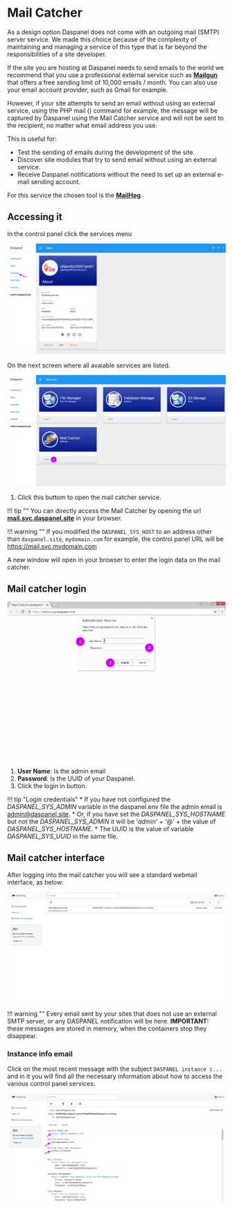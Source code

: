 # Mail Catcher

As a design option Daspanel does not come with an outgoing mail (SMTP) server 
service. We made this choice because of the complexity of maintaining and 
managing a service of this type that is far beyond the responsibilities of a 
site developer.

If the site you are hosting at Daspanel needs to send emails to the world we 
recommend that you use a professional external service such as 
<b><a href="https://www.mailgun.com/" target="_blank">Mailgun</a></b> that 
offers a free sending limit of 10,000 emails / month. You can also use your 
email account provider, such as Gmail for example.

However, if your site attempts to send an email without using an external 
service, using the PHP mail () command for example, the message will be 
captured by Daspanel using the Mail Catcher service and will not be sent to the 
recipient, no matter what email address you use.

This is useful for:

* Test the sending of emails during the development of the site.
* Discover site modules that try to send email without using an external service.
* Receive Daspanel notifications without the need to set up an external e-mail 
sending account.

For this service the chosen tool is the <b><a href="https://github.com/mailhog/MailHog" target="_blank">MailHog</a></b>.

## Accessing it

In the control panel click the services menu

[![Daspanel services menu](/img/services-menu.png)](/img/services-menu.png)

On the next screen where all avaiable services are listed.

[![Daspanel services mailcatcher](img/open-mail-catcher.png)](img/open-mail-catcher.png)

1. Click this buttom to open the mail catcher service.

!!! tip ""
    You can directly access the Mail Catcher by opening the url 
    <b><a href="https://mail.svc.daspanel.site" target="_blank">mail.svc.daspanel.site</a></b>
    in your browser.

!!! warning ""
    If you modified the `DASPANEL_SYS_HOST` to an address other than `daspanel.site`, 
    `mydomain.com` for example, the control panel URL will be 
    https://mail.svc.mydomain.com

A new window will open in your browser to enter the login data on the mail catcher. 

## Mail catcher login

[![Daspanel mailatcher login](img/mailcatcher-login.png)](img/mailcatcher-login.png)

1. **User Name**: Is the admin email
2. **Password**: Is the UUID of your Daspanel.
3. Click the login in button.

!!! tip "Login credentials"
    * If you have not configured the *DASPANEL_SYS_ADMIN* variable in the 
    daspanel.env file the admin email is admin@daspanel.site.
    * Or, if you have set the *DASPANEL_SYS_HOSTNAME* but not the *DASPANEL_SYS_ADMIN* it will be '*admin*' + '@' + the value of *DASPANEL_SYS_HOSTNAME*.
    * The UUID is the value of variable *DASPANEL_SYS_UUID* in the same file.

## Mail catcher interface

After logging into the mail catcher you will see a standard webmail interface, 
as below:

[![Daspanel mailcatcher inbox](img/mailcatcher-inbox.png)](img/mailcatcher-inbox.png)

!!! warning ""
    Every email sent by your sites that does not use an external SMTP server, or any 
    DASPANEL notification will be here. **IMPORTANT:** these messages are stored in 
    memory, when the containers stop they disappear.

### Instance info email

Click on the most recent message with the subject `DASPANEL instance c...` and in it 
you will find all the necessary information about how to access the various 
control panel services:

[![Daspanel mailcatcher info](img/mailcatcher-access-info.png)](img/mailcatcher-access-info.png)

